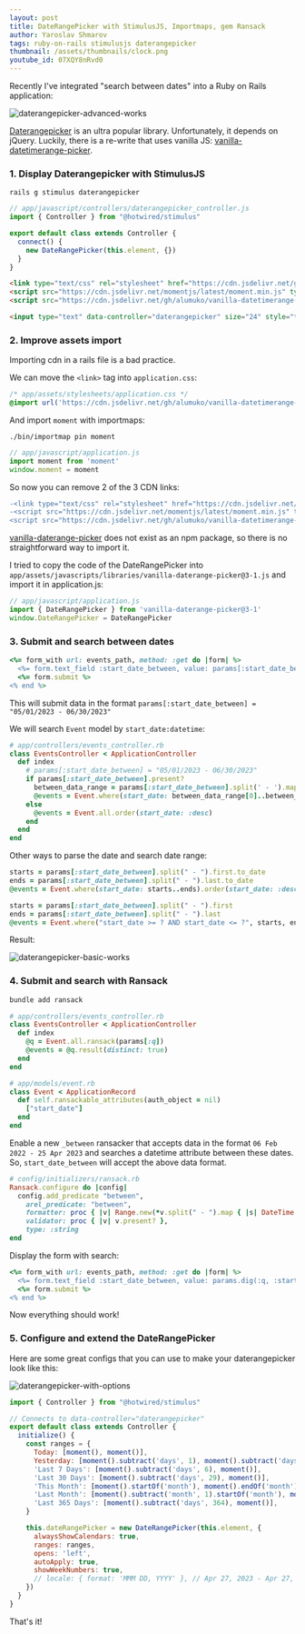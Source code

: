 ```yaml
---
layout: post
title: DateRangePicker with StimulusJS, Importmaps, gem Ransack
author: Yaroslav Shmarov
tags: ruby-on-rails stimulusjs daterangepicker
thumbnail: /assets/thumbnails/clock.png
youtube_id: 07XQY8nRvd0
---
```


Recently I've integrated "search between dates" into a Ruby on Rails application:

![daterangepicker-advanced-works](/assets/images/daterangepicker-advanced-works.gif)

[Daterangepicker](https://github.com/dangrossman/daterangepicker) is an ultra popular library. Unfortunately, it depends on jQuery. Luckily, there is a re-write that uses vanilla JS: [vanilla-datetimerange-picker](https://github.com/alumuko/vanilla-datetimerange-picker).

### 1. Display Daterangepicker with StimulusJS

```shell
rails g stimulus daterangepicker
```

```js
// app/javascript/controllers/daterangepicker_controller.js
import { Controller } from "@hotwired/stimulus"

export default class extends Controller {
  connect() {
    new DateRangePicker(this.element, {})
  }
}
```

```html
<link type="text/css" rel="stylesheet" href="https://cdn.jsdelivr.net/gh/alumuko/vanilla-datetimerange-picker@latest/dist/vanilla-datetimerange-picker.css">
<script src="https://cdn.jsdelivr.net/momentjs/latest/moment.min.js" type="text/javascript"></script>
<script src="https://cdn.jsdelivr.net/gh/alumuko/vanilla-datetimerange-picker@latest/dist/vanilla-datetimerange-picker.js"></script>

<input type="text" data-controller="daterangepicker" size="24" style="text-align:center">
```

### 2. Improve assets import

Importing cdn in a rails file is a bad practice.

We can move the `<link>` tag into `application.css`:

```css
/* app/assets/stylesheets/application.css */
@import url('https://cdn.jsdelivr.net/gh/alumuko/vanilla-datetimerange-picker@latest/dist/vanilla-datetimerange-picker.css');
```

And import `moment` with importmaps:

```shell
./bin/importmap pin moment
```

```js
// app/javascript/application.js
import moment from 'moment'
window.moment = moment
```

So now you can remove 2 of the 3 CDN links:

```diff
-<link type="text/css" rel="stylesheet" href="https://cdn.jsdelivr.net/gh/alumuko/vanilla-datetimerange-picker@latest/dist/vanilla-datetimerange-picker.css">
-<script src="https://cdn.jsdelivr.net/momentjs/latest/moment.min.js" type="text/javascript"></script>
<script src="https://cdn.jsdelivr.net/gh/alumuko/vanilla-datetimerange-picker@latest/dist/vanilla-datetimerange-picker.js"></script>
```

[vanilla-daterange-picker](https://github.com/alumuko/vanilla-datetimerange-picker) does not exist as an npm package, so there is no straightforward way to import it. 

I tried to copy the code of the DateRangePicker into `app/assets/javascripts/libraries/vanilla-daterange-picker@3-1.js` and import it in application.js:

```js
// app/javascript/application.js
import { DateRangePicker } from 'vanilla-daterange-picker@3-1'
window.DateRangePicker = DateRangePicker
```

### 3. Submit and search between dates

```ruby
<%= form_with url: events_path, method: :get do |form| %>
  <%= form.text_field :start_date_between, value: params[:start_date_between], data: {controller: "daterangepicker"} %>
  <%= form.submit %>
<% end %>
```

This will submit data in the format `params[:start_date_between] = "05/01/2023 - 06/30/2023"`

We will search `Event` model by `start_date:datetime`:

```ruby
# app/controllers/events_controller.rb
class EventsController < ApplicationController
  def index
    # params[:start_date_between] = "05/01/2023 - 06/30/2023"
    if params[:start_date_between].present?
      between_data_range = params[:start_date_between].split(' - ').map { |date| Date.strptime(date, '%m/%d/%Y') }
      @events = Event.where(start_date: between_data_range[0]..between_data_range[1]).order(start_date: :desc)
    else
      @events = Event.all.order(start_date: :desc)
    end
  end
end
```

Other ways to parse the date and search date range:

```ruby
starts = params[:start_date_between].split(" - ").first.to_date
ends = params[:start_date_between].split(" - ").last.to_date
@events = Event.where(start_date: starts..ends).order(start_date: :desc)

starts = params[:start_date_between].split(" - ").first
ends = params[:start_date_between].split(" - ").last
@events = Event.where("start_date >= ? AND start_date <= ?", starts, ends).order(start_date: :desc)
```

Result:

![daterangepicker-basic-works](/assets/images/daterangepicker-basic-works.gif)

### 4. Submit and search with Ransack

```sh
bundle add ransack
```

```ruby
# app/controllers/events_controller.rb
class EventsController < ApplicationController
  def index
    @q = Event.all.ransack(params[:q])
    @events = @q.result(distinct: true)
  end
end
```

```ruby
# app/models/event.rb
class Event < ApplicationRecord
  def self.ransackable_attributes(auth_object = nil)
    ["start_date"]
  end
end
```

Enable a new `_between` ransacker that accepts data in the format `06 Feb 2022 - 25 Apr 2023` and searches a datetime attribute between these dates. So, `start_date_between` will accept the above data format.

```ruby
# config/initializers/ransack.rb
Ransack.configure do |config|
  config.add_predicate "between",
    arel_predicate: "between",
    formatter: proc { |v| Range.new(*v.split(" - ").map { |s| DateTime.parse(s) }) },
    validator: proc { |v| v.present? },
    type: :string
end
```

Display the form with search:

```ruby
<%= form_with url: events_path, method: :get do |form| %>
  <%= form.text_field :start_date_between, value: params.dig(:q, :start_date_between), data: {controller: "daterangepicker"} %>
  <%= form.submit %>
<% end %>
```

Now everything should work!

### 5. Configure and extend the DateRangePicker

Here are some great configs that you can use to make your daterangepicker look like this:

![daterangepicker-with-options](/assets/images/daterangepicker-with-options.png)

```js
import { Controller } from "@hotwired/stimulus"

// Connects to data-controller="daterangepicker"
export default class extends Controller {
  initialize() {
    const ranges = {
      Today: [moment(), moment()],
      Yesterday: [moment().subtract('days', 1), moment().subtract('days', 1)],
      'Last 7 Days': [moment().subtract('days', 6), moment()],
      'Last 30 Days': [moment().subtract('days', 29), moment()],
      'This Month': [moment().startOf('month'), moment().endOf('month')],
      'Last Month': [moment().subtract('month', 1).startOf('month'), moment().subtract('month', 1).endOf('month')],
      'Last 365 Days': [moment().subtract('days', 364), moment()],
    }

    this.dateRangePicker = new DateRangePicker(this.element, {
      alwaysShowCalendars: true,
      ranges: ranges,
      opens: 'left',
      autoApply: true,
      showWeekNumbers: true,
      // locale: { format: 'MMM DD, YYYY' }, // Apr 27, 2023 - Apr 27, 2023
    })
  }
}
```

That's it!

